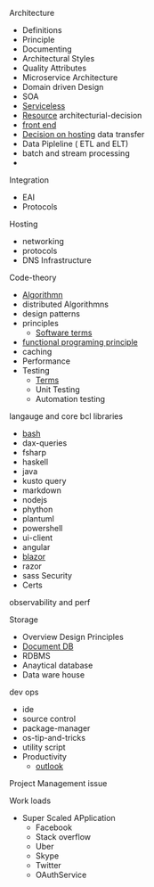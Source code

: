Architecture 
- Definitions
- Principle
- Documenting
- Architectural Styles
- Quality Attributes
- Microservice Architecture
- Domain driven Design
- SOA 
- [Serviceless](architecture/serviceless.md)
- [Resource](architecture/resouce.md)
architecturial-decision
-  [front end](front-end.md)
-  [Decision on hosting](Implementation-Guide/Decisions/hosting.md)
data transfer
- Data Pipleline ( ETL and ELT)
- batch and stream processing
- 

Integration
 - EAI
 - Protocols

Hosting
 - networking
 - protocols  
 - DNS Infrastructure 

Code-theory
 - [Algorithmn](/code-theory/algorithm/Index.md)
 - distributed Algorithmns
 - design patterns
 - principles
    - [Software terms](/code-theory/concepts/language-concepts.md)
 - [functional programing principle](/code-theory/fp-priniple/index.md)
 - caching
 - Performance  
 - Testing
   - [Terms](/code-theory/testing/terms.md)
   - Unit Testing
   - Automation testing


langauge and core bcl libraries
  - [bash](/languages/bash)
  - dax-queries
  - fsharp
  - haskell
  - java
  - kusto query
  - markdown
  - nodejs
  - phython
  - plantuml
  - powershell
  - ui-client
   - angular 
   - [blazor](/languages/ui-client/blazor)
   - razor
   - sass
Security
 - Certs


observability and perf

Storage
 - Overview Design Principles
 - [Document DB](/storage/docdb/Index.md)
 - RDBMS
 - Anaytical database
 - Data ware house


dev ops
 - ide
 - source control
 - package-manager
 - os-tip-and-tricks
 - utility script
 - Productivity
   - [outlook](/devops/productivity/outlook.md)


Project Management issue

Work loads
 - Super Scaled APplication
    - Facebook
    - Stack overflow
    - Uber
    - Skype
    - Twitter
    - OAuthService
    
